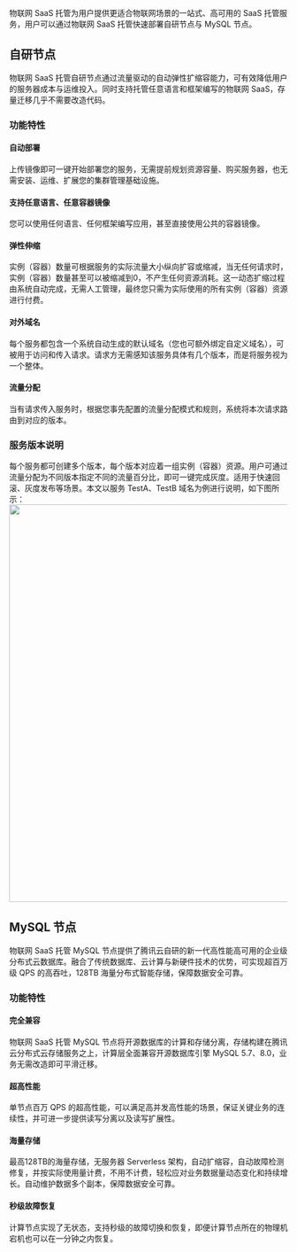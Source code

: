 物联网 SaaS 托管为用户提供更适合物联网场景的一站式、高可用的 SaaS 托管服务，用户可以通过物联网 SaaS 托管快速部署自研节点与 MySQL 节点。

## 自研节点

物联网 SaaS 托管自研节点通过流量驱动的自动弹性扩缩容能力，可有效降低用户的服务器成本与运维投入。同时支持托管任意语言和框架编写的物联网 SaaS，存量迁移几乎不需要改造代码。

### 功能特性

#### 自动部署

上传镜像即可一键开始部署您的服务，无需提前规划资源容量、购买服务器，也无需安装、运维、扩展您的集群管理基础设施。

#### 支持任意语言、任意容器镜像

您可以使用任何语言、任何框架编写应用，甚至直接使用公共的容器镜像。

#### 弹性伸缩

实例（容器）数量可根据服务的实际流量大小纵向扩容或缩减，当无任何请求时，实例（容器）数量甚至可以被缩减到0，不产生任何资源消耗。这一动态扩缩过程由系统自动完成，无需人工管理，最终您只需为实际使用的所有实例（容器）资源进行付费。

#### 对外域名
每个服务都包含一个系统自动生成的默认域名（您也可额外绑定自定义域名），可被用于访问和传入请求。请求方无需感知该服务具体有几个版本，而是将服务视为一个整体。
#### 流量分配
当有请求传入服务时，根据您事先配置的流量分配模式和规则，系统将本次请求路由到对应的版本。

### 服务版本说明

每个服务都可创建多个版本，每个版本对应着一组实例（容器）资源。用户可通过流量分配为不同版本指定不同的流量百分比，即可一键完成灰度。适用于快速回滚、灰度发布等场景。本文以服务 TestA、TestB 域名为例进行说明，如下图所示：
<img src="https://main.qcloudimg.com/raw/2d449c076b4162bf42345efa584c3c53.png" style="width: 718px;"></img>

## MySQL 节点

物联网 SaaS 托管 MySQL 节点提供了腾讯云自研的新一代高性能高可用的企业级分布式云数据库。融合了传统数据库、云计算与新硬件技术的优势，可实现超百万级 QPS 的高吞吐，128TB 海量分布式智能存储，保障数据安全可靠。

### 功能特性

#### 完全兼容

物联网 SaaS 托管 MySQL 节点将开源数据库的计算和存储分离，存储构建在腾讯云分布式云存储服务之上，计算层全面兼容开源数据库引擎 MySQL 5.7、8.0，业务无需改造即可平滑迁移。

#### 超高性能

单节点百万 QPS 的超高性能，可以满足高并发高性能的场景，保证关键业务的连续性，并可进一步提供读写分离以及读写扩展性。

#### 海量存储

最高128TB的海量存储，无服务器 Serverless 架构，自动扩缩容，自动故障检测修复，并按实际使用量计费，不用不计费，轻松应对业务数据量动态变化和持续增长。自动维护数据多个副本，保障数据安全可靠。

#### 秒级故障恢复

计算节点实现了无状态，支持秒级的故障切换和恢复，即便计算节点所在的物理机宕机也可以在一分钟之内恢复。